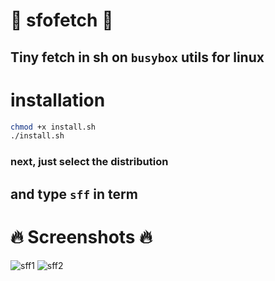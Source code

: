 # :space_invader: sfofetch :space_invader:
## Tiny fetch in sh on ``busybox`` utils for linux
# installation
```bash
chmod +x install.sh
./install.sh
```
### next, just select the distribution
## and type ``sff`` in term

# :fire: Screenshots :fire:
![sff1](https://media.discordapp.net/attachments/955362477137362954/957448714157445190/2022-03-27_04-18.png?raw=true)
![sff2](https://cdn.discordapp.com/attachments/955362477137362954/957696740235022366/2022-03-27_20-44.png?raw=true)
